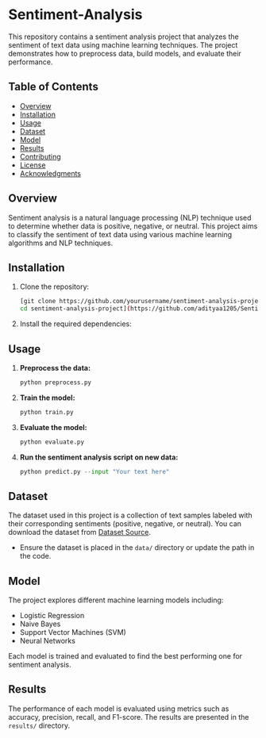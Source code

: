 # Sentiment-Analysis

This repository contains a sentiment analysis project that analyzes the sentiment of text data using machine learning techniques. The project demonstrates how to preprocess data, build models, and evaluate their performance.

## Table of Contents

- [Overview](#overview)
- [Installation](#installation)
- [Usage](#usage)
- [Dataset](#dataset)
- [Model](#model)
- [Results](#results)
- [Contributing](#contributing)
- [License](#license)
- [Acknowledgments](#acknowledgments)

## Overview

Sentiment analysis is a natural language processing (NLP) technique used to determine whether data is positive, negative, or neutral. This project aims to classify the sentiment of text data using various machine learning algorithms and NLP techniques.

## Installation

1. Clone the repository:
    ```bash
    [git clone https://github.com/yourusername/sentiment-analysis-project.git
    cd sentiment-analysis-project](https://github.com/adityaa1205/Sentiment-Analysis.git)
    ```

2. Install the required dependencies:
    

## Usage

1. **Preprocess the data:**
    ```python
    python preprocess.py
    ```

2. **Train the model:**
    ```python
    python train.py
    ```

3. **Evaluate the model:**
    ```python
    python evaluate.py
    ```

4. **Run the sentiment analysis script on new data:**
    ```python
    python predict.py --input "Your text here"
    ```

## Dataset

The dataset used in this project is a collection of text samples labeled with their corresponding sentiments (positive, negative, or neutral). You can download the dataset from [Dataset Source](#).

- Ensure the dataset is placed in the `data/` directory or update the path in the code.

## Model

The project explores different machine learning models including:

- Logistic Regression
- Naive Bayes
- Support Vector Machines (SVM)
- Neural Networks

Each model is trained and evaluated to find the best performing one for sentiment analysis.

## Results

The performance of each model is evaluated using metrics such as accuracy, precision, recall, and F1-score. The results are presented in the `results/` directory.


